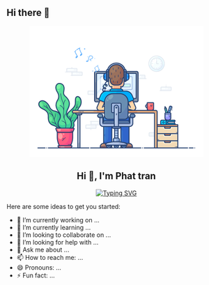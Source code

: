 ## Hi there 👋
<div align = "center">
  <img alt="Coding" width="400" src="https://raw.githubusercontent.com/jsuarezruiz/jsuarezruiz/master/images/coding.gif">
</div>
<div align="center">
  <h2>Hi 👋, I'm Phat tran</h2>
  <a href="https://git.io/typing-svg">
    <img src="https://readme-typing-svg.herokuapp.com?font=Fira+Code&size=25&pause=1000&width=435&lines=Welcome+To+My+GitHub+Profile+" alt="Typing SVG" />
  </a>
</div>


Here are some ideas to get you started:

- 🔭 I’m currently working on ...
- 🌱 I’m currently learning ...
- 👯 I’m looking to collaborate on ...
- 🤔 I’m looking for help with ...
- 💬 Ask me about ...
- 📫 How to reach me: ...
- 😄 Pronouns: ...
- ⚡ Fun fact: ...

